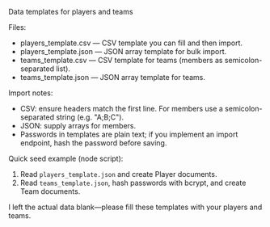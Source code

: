 Data templates for players and teams

Files:
- players_template.csv — CSV template you can fill and then import.
- players_template.json — JSON array template for bulk import.
- teams_template.csv — CSV template for teams (members as semicolon-separated list).
- teams_template.json — JSON array template for teams.

Import notes:
- CSV: ensure headers match the first line. For members use a semicolon-separated string (e.g. "A;B;C").
- JSON: supply arrays for members.
- Passwords in templates are plain text; if you implement an import endpoint, hash the password before saving.

Quick seed example (node script):
1. Read `players_template.json` and create Player documents.
2. Read `teams_template.json`, hash passwords with bcrypt, and create Team documents.

I left the actual data blank—please fill these templates with your players and teams.
